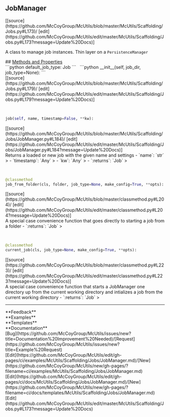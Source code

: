 ## <a id="McUtils.Scaffolding.Jobs.JobManager">JobManager</a> 

<div class="docs-source-link" markdown="1">
[[source](https://github.com/McCoyGroup/McUtils/blob/master/McUtils/Scaffolding/Jobs.py#L173)/
[edit](https://github.com/McCoyGroup/McUtils/edit/master/McUtils/Scaffolding/Jobs.py#L173?message=Update%20Docs)]
</div>

A class to manage job instances.
Thin layer on a `PersistenceManager`







<div class="collapsible-section">
 <div class="collapsible-section collapsible-section-header" markdown="1">
## <a class="collapse-link" data-toggle="collapse" href="#methods" markdown="1"> Methods and Properties</a> <a class="float-right" data-toggle="collapse" href="#methods"><i class="fa fa-chevron-down"></i></a>
 </div>
 <div class="collapsible-section collapsible-section-body collapse show" id="methods" markdown="1">
 ```python
default_job_type: Job
```
<a id="McUtils.Scaffolding.Jobs.JobManager.__init__" class="docs-object-method">&nbsp;</a> 
```python
__init__(self, job_dir, job_type=None): 
```
<div class="docs-source-link" markdown="1">
[[source](https://github.com/McCoyGroup/McUtils/blob/master/McUtils/Scaffolding/Jobs.py#L179)/
[edit](https://github.com/McCoyGroup/McUtils/edit/master/McUtils/Scaffolding/Jobs.py#L179?message=Update%20Docs)]
</div>


<a id="McUtils.Scaffolding.Jobs.JobManager.job" class="docs-object-method">&nbsp;</a> 
```python
job(self, name, timestamp=False, **kw): 
```
<div class="docs-source-link" markdown="1">
[[source](https://github.com/McCoyGroup/McUtils/blob/master/McUtils/Scaffolding/Jobs/JobManager.py#L184)/
[edit](https://github.com/McCoyGroup/McUtils/edit/master/McUtils/Scaffolding/Jobs/JobManager.py#L184?message=Update%20Docs)]
</div>
Returns a loaded or new job with the given name and settings
  - `name`: `str`
    > 
  - `timestamp`: `Any`
    > 
  - `kw`: `Any`
    > 
  - `:returns`: `Job`
    >


<a id="McUtils.Scaffolding.Jobs.JobManager.job_from_folder" class="docs-object-method">&nbsp;</a> 
```python
@classmethod
job_from_folder(cls, folder, job_type=None, make_config=True, **opts): 
```
<div class="docs-source-link" markdown="1">
[[source](https://github.com/McCoyGroup/McUtils/blob/master/classmethod.py#L204)/
[edit](https://github.com/McCoyGroup/McUtils/edit/master/classmethod.py#L204?message=Update%20Docs)]
</div>
A special case convenience function that goes
directly to starting a job from a folder
  - `:returns`: `Job`
    >


<a id="McUtils.Scaffolding.Jobs.JobManager.current_job" class="docs-object-method">&nbsp;</a> 
```python
@classmethod
current_job(cls, job_type=None, make_config=True, **opts): 
```
<div class="docs-source-link" markdown="1">
[[source](https://github.com/McCoyGroup/McUtils/blob/master/classmethod.py#L223)/
[edit](https://github.com/McCoyGroup/McUtils/edit/master/classmethod.py#L223?message=Update%20Docs)]
</div>
A special case convenience function that starts a
JobManager one directory up from the current
working directory and intializes a job from the
current working directory
  - `:returns`: `Job`
    >
 </div>
</div>












---


<div markdown="1" class="text-secondary">
<div class="container">
  <div class="row">
   <div class="col" markdown="1">
**Feedback**   
</div>
   <div class="col" markdown="1">
**Examples**   
</div>
   <div class="col" markdown="1">
**Templates**   
</div>
   <div class="col" markdown="1">
**Documentation**   
</div>
   <div class="col" markdown="1">
   
</div>
   <div class="col" markdown="1">
   
</div>
   <div class="col" markdown="1">
   
</div>
</div>
  <div class="row">
   <div class="col" markdown="1">
[Bug](https://github.com/McCoyGroup/McUtils/issues/new?title=Documentation%20Improvement%20Needed)/[Request](https://github.com/McCoyGroup/McUtils/issues/new?title=Example%20Request)   
</div>
   <div class="col" markdown="1">
[Edit](https://github.com/McCoyGroup/McUtils/edit/gh-pages/ci/examples/McUtils/Scaffolding/Jobs/JobManager.md)/[New](https://github.com/McCoyGroup/McUtils/new/gh-pages/?filename=ci/examples/McUtils/Scaffolding/Jobs/JobManager.md)   
</div>
   <div class="col" markdown="1">
[Edit](https://github.com/McCoyGroup/McUtils/edit/gh-pages/ci/docs/McUtils/Scaffolding/Jobs/JobManager.md)/[New](https://github.com/McCoyGroup/McUtils/new/gh-pages/?filename=ci/docs/templates/McUtils/Scaffolding/Jobs/JobManager.md)   
</div>
   <div class="col" markdown="1">
[Edit](https://github.com/McCoyGroup/McUtils/edit/master/McUtils/Scaffolding/Jobs.py#L173?message=Update%20Docs)   
</div>
   <div class="col" markdown="1">
   
</div>
   <div class="col" markdown="1">
   
</div>
   <div class="col" markdown="1">
   
</div>
</div>
</div>
</div>